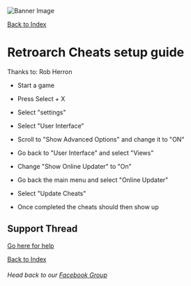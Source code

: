 ![Banner Image](https://sinisterspatula.github.io/RetroflagGpiGuides/images/GuidesBanner.png)

[Back to Index](https://sinisterspatula.github.io/RetroflagGpiGuides/)


# Retroarch Cheats setup guide

Thanks to: Rob Herron

* Start a game

* Press Select + X

* Select "settings"

* Select "User Interface"

* Scroll to "Show Advanced Options" and change it to "ON"

* Go back to "User Interface" and select "Views"

* Change "Show Online Updater" to "On"

* Go back the main menu and select "Online Updater"

* Select "Update Cheats"

* Once completed the cheats should then show up



## Support Thread
[Go here for help](https://www.facebook.com/groups/401660300458844/)

[Back to Index](https://sinisterspatula.github.io/RetroflagGpiGuides/)

###### Head back to our [Facebook Group](https://www.facebook.com/groups/401660300458844/)
